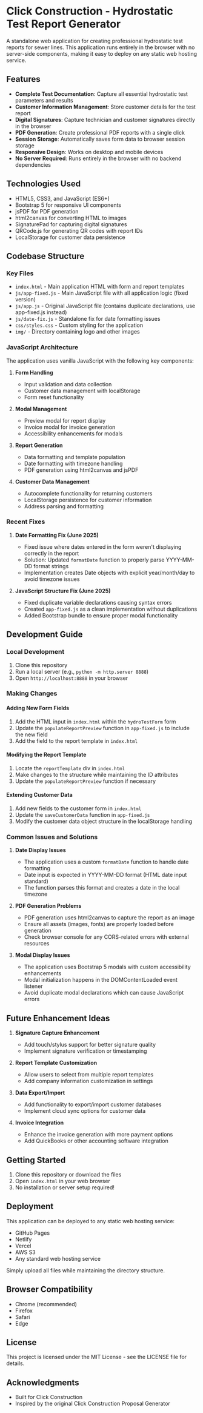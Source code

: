 # Click Construction - Hydrostatic Test Report Generator

A standalone web application for creating professional hydrostatic test reports for sewer lines. This application runs entirely in the browser with no server-side components, making it easy to deploy on any static web hosting service.

## Features

- **Complete Test Documentation**: Capture all essential hydrostatic test parameters and results
- **Customer Information Management**: Store customer details for the test report
- **Digital Signatures**: Capture technician and customer signatures directly in the browser
- **PDF Generation**: Create professional PDF reports with a single click
- **Session Storage**: Automatically saves form data to browser session storage
- **Responsive Design**: Works on desktop and mobile devices
- **No Server Required**: Runs entirely in the browser with no backend dependencies

## Technologies Used

- HTML5, CSS3, and JavaScript (ES6+)
- Bootstrap 5 for responsive UI components
- jsPDF for PDF generation
- html2canvas for converting HTML to images
- SignaturePad for capturing digital signatures
- QRCode.js for generating QR codes with report IDs
- LocalStorage for customer data persistence

## Codebase Structure

### Key Files

- `index.html` - Main application HTML with form and report templates
- `js/app-fixed.js` - Main JavaScript file with all application logic (fixed version)
- `js/app.js` - Original JavaScript file (contains duplicate declarations, use app-fixed.js instead)
- `js/date-fix.js` - Standalone fix for date formatting issues
- `css/styles.css` - Custom styling for the application
- `img/` - Directory containing logo and other images

### JavaScript Architecture

The application uses vanilla JavaScript with the following key components:

1. **Form Handling**
   - Input validation and data collection
   - Customer data management with localStorage
   - Form reset functionality

2. **Modal Management**
   - Preview modal for report display
   - Invoice modal for invoice generation
   - Accessibility enhancements for modals

3. **Report Generation**
   - Data formatting and template population
   - Date formatting with timezone handling
   - PDF generation using html2canvas and jsPDF

4. **Customer Data Management**
   - Autocomplete functionality for returning customers
   - LocalStorage persistence for customer information
   - Address parsing and formatting

### Recent Fixes

1. **Date Formatting Fix (June 2025)**
   - Fixed issue where dates entered in the form weren't displaying correctly in the report
   - Solution: Updated `formatDate` function to properly parse YYYY-MM-DD format strings
   - Implementation creates Date objects with explicit year/month/day to avoid timezone issues

2. **JavaScript Structure Fix (June 2025)**
   - Fixed duplicate variable declarations causing syntax errors
   - Created `app-fixed.js` as a clean implementation without duplications
   - Added Bootstrap bundle to ensure proper modal functionality

## Development Guide

### Local Development

1. Clone this repository
2. Run a local server (e.g., `python -m http.server 8888`)
3. Open `http://localhost:8888` in your browser

### Making Changes

#### Adding New Form Fields

1. Add the HTML input in `index.html` within the `hydroTestForm` form
2. Update the `populateReportPreview` function in `app-fixed.js` to include the new field
3. Add the field to the report template in `index.html`

#### Modifying the Report Template

1. Locate the `reportTemplate` div in `index.html`
2. Make changes to the structure while maintaining the ID attributes
3. Update the `populateReportPreview` function if necessary

#### Extending Customer Data

1. Add new fields to the customer form in `index.html`
2. Update the `saveCustomerData` function in `app-fixed.js`
3. Modify the customer data object structure in the localStorage handling

### Common Issues and Solutions

1. **Date Display Issues**
   - The application uses a custom `formatDate` function to handle date formatting
   - Date input is expected in YYYY-MM-DD format (HTML date input standard)
   - The function parses this format and creates a date in the local timezone

2. **PDF Generation Problems**
   - PDF generation uses html2canvas to capture the report as an image
   - Ensure all assets (images, fonts) are properly loaded before generation
   - Check browser console for any CORS-related errors with external resources

3. **Modal Display Issues**
   - The application uses Bootstrap 5 modals with custom accessibility enhancements
   - Modal initialization happens in the DOMContentLoaded event listener
   - Avoid duplicate modal declarations which can cause JavaScript errors

## Future Enhancement Ideas

1. **Signature Capture Enhancement**
   - Add touch/stylus support for better signature quality
   - Implement signature verification or timestamping

2. **Report Template Customization**
   - Allow users to select from multiple report templates
   - Add company information customization in settings

3. **Data Export/Import**
   - Add functionality to export/import customer databases
   - Implement cloud sync options for customer data

4. **Invoice Integration**
   - Enhance the invoice generation with more payment options
   - Add QuickBooks or other accounting software integration

## Getting Started

1. Clone this repository or download the files
2. Open `index.html` in your web browser
3. No installation or server setup required!

## Deployment

This application can be deployed to any static web hosting service:

- GitHub Pages
- Netlify
- Vercel
- AWS S3
- Any standard web hosting service

Simply upload all files while maintaining the directory structure.

## Browser Compatibility

- Chrome (recommended)
- Firefox
- Safari
- Edge

## License

This project is licensed under the MIT License - see the LICENSE file for details.

## Acknowledgments

- Built for Click Construction
- Inspired by the original Click Construction Proposal Generator
